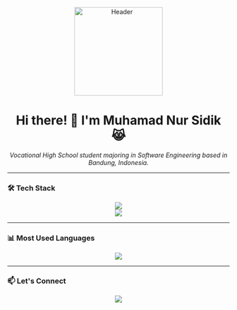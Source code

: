 <p align="center">
  <a href="https://github.com/Sidikrajaiblis">
    <img src="https://media1.giphy.com/media/v1.Y2lkPTc5MGI3NjExYnRmbmdham5hOWN4dm13emI3bzRwbGo1NGRhYjdyM3p3eWs4OW14bCZlcD12MV9pbnRlcm5hbF9naWZfYnlfaWQmY3Q9Zw/UTek0q3N8osh8agH4Y/giphy.gif" alt="Header" width="200" />
  </a>
</p>

<h1 align="center">Hi there! 👋 I'm Muhamad Nur Sidik 😹</h1>
<p align="center">
  <i>Vocational High School student majoring in Software Engineering based in Bandung, Indonesia.</i>
</p>

---

### 🛠️ Tech Stack

<p align="center">
  <img src="https://skillicons.dev/icons?i=html,css,scss,javascript,php,bootstrap,laravel" />
  <br>
  <img src="https://skillicons.dev/icons?i=mysql,github,figma,vscode,postman,react" />
</p>


---

### 📊 Most Used Languages

<p align="center">
  <img src="https://github-readme-stats.vercel.app/api/top-langs/?username=Sidikrajaiblis&layout=compact&theme=tokyonight&show_icons=true" />
</p>

---

### 📫 Let's Connect

<p align="center">
  <a href="https://www.instagram.com/dikzz_wrld7" target="_blank"><img src="https://img.shields.io/badge/Instagram-E4405F?style=flat&logo=instagram&logoColor=white"/></a>
</p>



<!--
**Sidikrajaiblis/Sidikrajaiblis** is a ✨ _special_ ✨ repository because its `README.md` (this file) appears on your GitHub profile.

Here are some ideas to get you started:

- 🔭 I’m currently working on ...
- 🌱 I’m currently learning ...
- 👯 I’m looking to collaborate on ...
- 🤔 I’m looking for help with ...
- 💬 Ask me about ...
- 📫 How to reach me: ...
- 😄 Pronouns: ...
- ⚡ Fun fact: ...
-->
